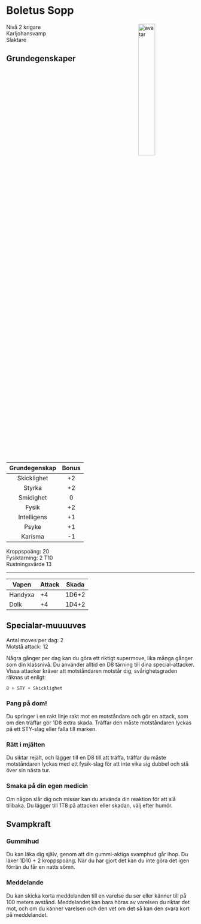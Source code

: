 # Boletus Sopp
<img src="https://upload.wikimedia.org/wikipedia/commons/c/cb/Boletus_edulis_JPG5.jpg"
alt="avatar"
width="30%"
style="float:right"/>

Nivå 2 krigare  
Karljohansvamp  
Slaktare

## Grundegenskaper
| Grundegenskap | Bonus |
|:-:|:-:|
| Skicklighet | +2 |
| Styrka | +2 |
| Smidighet | 0 |
| Fysik | +2 |
| Intelligens | +1 |
| Psyke | +1 |
| Karisma | -1 |

Kroppspoäng: 20  
Fysiktärning: 2 T10  
Rustningsvärde 13

---

| Vapen | Attack | Skada  |
| --- | ---  | --- |
| Handyxa | +4 | 1D6+2 |
| Dolk | +4 | 1D4+2 |

## Specialar-muuuuves
Antal moves per dag: 2  
Motstå attack: 12

Några gånger per dag kan du göra ett riktigt supermove, lika många gånger som din klassnivå. Du använder alltid en D8 tärning till dina special-attacker. Vissa attacker kräver att motståndaren motstår dig, svårighetsgraden räknas ut enligt:  
```
8 + STY + Skicklighet
``` 

### Pang på dom!
Du springer i en rakt linje rakt mot en motståndare och gör en attack, som om den träffar gör 1D8 extra skada. Träffar den måste motståndaren lyckas på ett STY-slag eller falla till marken.

### Rätt i mjälten
Du siktar rejält, och lägger till en D8 till att träffa, träffar du måste motståndaren lyckas med ett fysik-slag för att inte vika sig dubbel och stå över sin nästa tur.  

### Smaka på din egen medicin
Om någon slår dig och missar kan du använda din reaktion för att slå tillbaka. Du lägger till 1T8 på attacken eller skadan, välj efter humör.

## Svampkraft
### Gummihud
Du kan läka dig själv, genom att din gummi-aktiga svamphud går ihop. Du läker 1D10 + 2 kroppspoäng. När du har gjort det kan du inte göra det igen förrän du får en natts sömn.

### Meddelande
Du kan skicka korta meddelanden till en varelse du ser eller känner till på 100 meters avstånd. Meddelandet kan bara höras av varelsen du riktar det mot, och om du känner varelsen och den vet om det så kan den svara kort på meddelandet. 